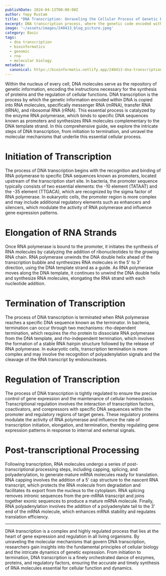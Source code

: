 ```yaml
---
publishDate: 2024-04-13T00:00:00Z
author: Yepy Rustam
title: "DNA Transcription: Unraveling the Cellular Process of Genetic Expression"
excerpt: DNA transcription process, where the genetic code encoded within DNA molecules is transformed into functional RNA molecules. From the bustling confines of the cell nucleus to the orchestrated dance of RNA polymerase enzymes, DNA transcription is a fundamental cellular process that lies at the heart of gene expression and regulation.  
image: '~/assets/images/240413_blog_picture.jpeg'
category: Basic
tags:
  - dna transcription
  - bioinformatics
  - genomic
  - rna
  - molecular biology
metadata:
  canonical: https://bioinformatix.netlify.app/240413-dna-transcription
---
```


Within the nucleus of every cell, DNA molecules serve as the repository of genetic information, encoding the instructions necessary for the synthesis of proteins and the regulation of cellular functions. DNA transcription is the process by which the genetic information encoded within DNA is copied into RNA molecules, specifically messenger RNA (mRNA), transfer RNA (tRNA), and ribosomal RNA (rRNA). This essential process is catalyzed by the enzyme RNA polymerase, which binds to specific DNA sequences known as promoters and synthesizes RNA molecules complementary to the DNA template strand. In this comprehensive guide, we explore the intricate steps of DNA transcription, from initiation to termination, and unravel the molecular mechanisms that underlie this essential cellular process.

# Initiation of Transcription

The process of DNA transcription begins with the recognition and binding of RNA polymerase to specific DNA sequences known as promoters, located upstream of the transcription start site. In bacteria, the promoter sequence typically consists of two essential elements: the -10 element (TATAAT) and the -35 element (TTGACA), which are recognized by the sigma factor of RNA polymerase. In eukaryotic cells, the promoter region is more complex and may include additional regulatory elements such as enhancers and silencers, which modulate the activity of RNA polymerase and influence gene expression patterns.

# Elongation of RNA Strands

Once RNA polymerase is bound to the promoter, it initiates the synthesis of RNA molecules by catalyzing the addition of ribonucleotides to the growing RNA chain. RNA polymerase unwinds the DNA double helix ahead of the transcription bubble and synthesizes RNA molecules in the 5' to 3' direction, using the DNA template strand as a guide. As RNA polymerase moves along the DNA template, it continues to unwind the DNA double helix and synthesize RNA molecules, elongating the RNA strand with each nucleotide addition.

# Termination of Transcription

The process of DNA transcription is terminated when RNA polymerase reaches a specific DNA sequence known as the terminator. In bacteria, termination can occur through two mechanisms: rho-dependent termination, which requires the rho protein to dissociate RNA polymerase from the DNA template, and rho-independent termination, which involves the formation of a stable RNA hairpin structure followed by the release of RNA polymerase. In eukaryotic cells, transcription termination is more complex and may involve the recognition of polyadenylation signals and the cleavage of the RNA transcript by endonucleases.

# Regulation of Transcription

The process of DNA transcription is tightly regulated to ensure the precise control of gene expression and the maintenance of cellular homeostasis. Transcriptional regulation involves the interaction of transcription factors, coactivators, and corepressors with specific DNA sequences within the promoter and regulatory regions of target genes. These regulatory proteins modulate the activity of RNA polymerase and influence the rate of transcription initiation, elongation, and termination, thereby regulating gene expression patterns in response to internal and external signals.

# Post-transcriptional Processing

Following transcription, RNA molecules undergo a series of post-transcriptional processing steps, including capping, splicing, and polyadenylation, to generate mature mRNA molecules ready for translation. RNA capping involves the addition of a 5' cap structure to the nascent RNA transcript, which protects the RNA molecule from degradation and facilitates its export from the nucleus to the cytoplasm. RNA splicing removes intronic sequences from the pre-mRNA transcript and joins together exonic sequences to produce a mature mRNA molecule. Finally, RNA polyadenylation involves the addition of a polyadenylate tail to the 3' end of the mRNA molecule, which enhances mRNA stability and regulates translation efficiency.

***

DNA transcription is a complex and highly regulated process that lies at the heart of gene expression and regulation in all living organisms. By unraveling the molecular mechanisms that govern DNA transcription, researchers gain insights into the fundamental principles of cellular biology and the intricate dynamics of genetic expression. From initiation to termination, DNA transcription is a finely orchestrated dance of enzymes, proteins, and regulatory factors, ensuring the accurate and timely synthesis of RNA molecules essential for cellular function and dynamics.
